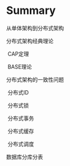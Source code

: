 # Summary

从单体架构到分布式架构

分布式架构经典理论

​	CAP定理

​	BASE理论

分布式架构的一致性问题

​	分布式ID

​	分布式锁

​	分布式事务

​	分布式缓存

​	分布式调度

数据库分库分表





​	